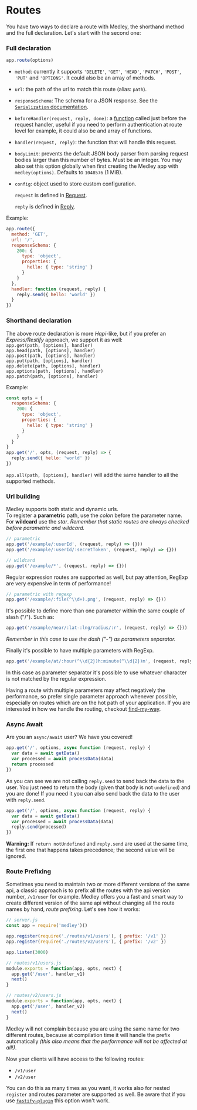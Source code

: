 # Routes
You have two ways to declare a route with Medley, the shorthand method and the full declaration. Let's start with the second one:
<a name="full-declaration"></a>
### Full declaration
```js
app.route(options)
```
* `method`: currently it supports `'DELETE'`, `'GET'`, `'HEAD'`, `'PATCH'`, `'POST'`, `'PUT'` and `'OPTIONS'`. It could also be an array of methods.

* `url`: the path of the url to match this route (alias: `path`).
* `responseSchema`: The schema for a JSON response. See the [`Serialization` documentation](Serialization.md).
* `beforeHandler(request, reply, done)`: a [function](Hooks.md#before-handler) called just before the request handler, useful if you need to perform authentication at route level for example, it could also be and array of functions.
* `handler(request, reply)`: the function that will handle this request.
* `bodyLimit`: prevents the default JSON body parser from parsing request bodies larger than this number of bytes. Must be an integer. You may also set this option globally when first creating the Medley app with `medley(options)`. Defaults to `1048576` (1 MiB).
* `config`: object used to store custom configuration.

  `request` is defined in [Request](Request.md).

  `reply` is defined in [Reply](Reply.md).


Example:

```js
app.route({
  method: 'GET',
  url: '/',
  responseSchema: {
    200: {
      type: 'object',
      properties: {
        hello: { type: 'string' }
      }
    }
  },
  handler: function (request, reply) {
    reply.send({ hello: 'world' })
  }
})
```

<a name="shorthand-declaration"></a>
### Shorthand declaration
The above route declaration is more *Hapi*-like, but if you prefer an *Express/Restify* approach, we support it as well:<br>
`app.get(path, [options], handler)`<br>
`app.head(path, [options], handler)`<br>
`app.post(path, [options], handler)`<br>
`app.put(path, [options], handler)`<br>
`app.delete(path, [options], handler)`<br>
`app.options(path, [options], handler)`<br>
`app.patch(path, [options], handler)`

Example:

```js
const opts = {
  responseSchema: {
    200: {
      type: 'object',
      properties: {
        hello: { type: 'string' }
      }
    }
  }
}
app.get('/', opts, (request, reply) => {
  reply.send({ hello: 'world' })
})
```

`app.all(path, [options], handler)` will add the same handler to all the supported methods.

<a name="url-building"></a>
### Url building
Medley supports both static and dynamic urls.<br>
To register a **parametric** path, use the *colon* before the parameter name. For **wildcard** use the *star*.
*Remember that static routes are always checked before parametric and wildcard.*

```js
// parametric
app.get('/example/:userId', (request, reply) => {}))
app.get('/example/:userId/:secretToken', (request, reply) => {}))

// wildcard
app.get('/example/*', (request, reply) => {}))
```

Regular expression routes are supported as well, but pay attention, RegExp are very expensive in term of performance!
```js
// parametric with regexp
app.get('/example/:file(^\\d+).png', (request, reply) => {}))
```

It's possible to define more than one parameter within the same couple of slash ("/"). Such as:
```js
app.get('/example/near/:lat-:lng/radius/:r', (request, reply) => {}))
```
*Remember in this case to use the dash ("-") as parameters separator.*

Finally it's possible to have multiple parameters with RegExp.
```js
app.get('/example/at/:hour(^\\d{2})h:minute(^\\d{2})m', (request, reply) => {}))
```
In this case as parameter separator it's possible to use whatever character is not matched by the regular expression.

Having a route with multiple parameters may affect negatively the performance, so prefer single parameter approach whenever possible, especially on routes which are on the hot path of your application.
If you are interested in how we handle the routing, checkout [find-my-way](https://github.com/delvedor/find-my-way).

<a name="async-await"></a>
### Async Await
Are you an `async/await` user? We have you covered!
```js
app.get('/', options, async function (request, reply) {
  var data = await getData()
  var processed = await processData(data)
  return processed
})
```
As you can see we are not calling `reply.send` to send back the data to the user. You just need to return the body (given that body is not `undefined`) and you are done!
If you need it you can also send back the data to the user with `reply.send`.
```js
app.get('/', options, async function (request, reply) {
  var data = await getData()
  var processed = await processData(data)
  reply.send(processed)
})
```

**Warning:** If `return notUndefined` and `reply.send` are used at the same time, the first one that happens takes precedence; the second value will be ignored.

<a name="route-prefixing"></a>
### Route Prefixing
Sometimes you need to maintain two or more different versions of the same api, a classic approach is to prefix all the routes with the api version number, `/v1/user` for example.
Medley offers you a fast and smart way to create different version of the same api without changing all the route names by hand, *route prefixing*. Let's see how it works:

```js
// server.js
const app = require('medley')()

app.register(require('./routes/v1/users'), { prefix: '/v1' })
app.register(require('./routes/v2/users'), { prefix: '/v2' })

app.listen(3000)
```
```js
// routes/v1/users.js
module.exports = function(app, opts, next) {
  app.get('/user', handler_v1)
  next()
}
```
```js
// routes/v2/users.js
module.exports = function(app, opts, next) {
  app.get('/user', handler_v2)
  next()
}
```
Medley will not complain because you are using the same name for two different routes, because at compilation time it will handle the prefix automatically *(this also means that the performance will not be affected at all!)*.

Now your clients will have access to the following routes:
- `/v1/user`
- `/v2/user`

You can do this as many times as you want, it works also for nested `register` and routes parameter are supported as well.
Be aware that if you use [`fastify-plugin`](https://github.com/fastify/fastify-plugin) this option won't work.
